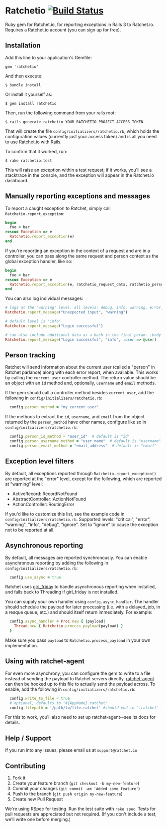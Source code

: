 # Ratchetio [![Build Status](https://secure.travis-ci.org/ratchetio/ratchetio-gem.png?branch=master)](https://travis-ci.org/ratchetio/ratchetio-gem)

Ruby gem for Ratchet.io, for reporting exceptions in Rails 3 to Ratchet.io. Requires a Ratchet.io account (you can sign up for free).

## Installation

Add this line to your application's Gemfile:

    gem 'ratchetio'

And then execute:

    $ bundle install

Or install it yourself as:

    $ gem install ratchetio

Then, run the following command from your rails root:

    $ rails generate ratchetio YOUR_RATCHETIO_PROJECT_ACCESS_TOKEN

That will create the file `config/initializers/ratchetio.rb`, which holds the configuration values (currently just your access token) and is all you need to use Ratchet.io with Rails.

To confirm that it worked, run:

    $ rake ratchetio:test

This will raise an exception within a test request; if it works, you'll see a stacktrace in the console, and the exception will appear in the Ratchet.io dashboard.

## Manually reporting exceptions and messages

To report a caught exception to Ratchet, simply call `Ratchetio.report_exception`:

```ruby
begin
  foo = bar
rescue Exception => e
  Ratchetio.report_exception(e)
end
```

If you're reporting an exception in the context of a request and are in a controller, you can pass along the same request and person context as the global exception handler, like so:

```ruby
begin
  foo = bar
rescue Exception => e
  Ratchetio.report_exception(e, ratchetio_request_data, ratchetio_person_data)
end
```

You can also log individual messages:

```ruby
# logs at the 'warning' level. all levels: debug, info, warning, error, critical
Ratchetio.report_message("Unexpected input", "warning")

# default level is "info"
Ratchetio.report_message("Login successful")

# can also include additional data as a hash in the final param. :body is reserved.
Ratchetio.report_message("Login successful", "info", :user => @user)
```


## Person tracking

Ratchet will send information about the current user (called a "person" in Ratchet parlance) along with each error report, when available. This works by calling the `current_user` controller method. The return value should be an object with an `id` method and, optionally, `username` and `email` methods.

If the gem should call a controller method besides `current_user`, add the following in `config/initializers/ratchetio.rb`:

```ruby
  config.person_method = "my_current_user"
```

If the methods to extract the `id`, `username`, and `email` from the object returned by the `person_method` have other names, configure like so in `config/initializers/ratchetio.rb`:

```ruby
  config.person_id_method = "user_id"  # default is "id"
  config.person_username_method = "user_name"  # default is "username"
  config.person_email_method = "email_address"  # default is "email"
```


## Exception level filters

By default, all exceptions reported through `Ratchetio.report_exception()` are reported at the "error" level, except for the following, which are reported at "warning" level:

- ActiveRecord::RecordNotFound
- AbstractController::ActionNotFound
- ActionController::RoutingError

If you'd like to customize this list, see the example code in `config/initializers/ratchetio.rb`. Supported levels: "critical", "error", "warning", "info", "debug", "ignore". Set to "ignore" to cause the exception not to be reported at all.



## Asynchronous reporting

By default, all messages are reported synchronously. You can enable asynchronous reporting by adding the following in `config/initializers/ratchetio.rb`:

```ruby
  config.use_async = true
```

Ratchet uses [girl_friday](https://github.com/mperham/girl_friday) to handle asynchronous reporting when installed, and falls back to Threading if girl_friday is not installed.

You can supply your own handler using `config.async_handler`. The handler should schedule the payload for later processing (i.e. with a delayed_job, in a resque queue, etc.) and should itself return immediately. For example:

```ruby
  config.async_handler = Proc.new { |payload|
    Thread.new { Ratchetio.process_payload(payload) }
  }
```

Make sure you pass `payload` to `Ratchetio.process_payload` in your own implementation.


## Using with ratchet-agent

For even more asynchrony, you can configure the gem to write to a file instead of sending the payload to Ratchet servers directly. [ratchet-agent](https://github.com/ratchetio/ratchet-agent) can then be hooked up to this file to actually send the payload across. To enable, add the following in `config/initializers/ratchetio.rb`:

```ruby
  config.write_to_file = true
  # optional, defaults to "#{AppName}.ratchet"
  config.filepath = '/path/to/file.ratchet' #should end in '.ratchet' for use with ratchet-agent
```

For this to work, you'll also need to set up ratchet-agent--see its docs for details.


## Help / Support

If you run into any issues, please email us at `support@ratchet.io`

## Contributing

1. Fork it
2. Create your feature branch (`git checkout -b my-new-feature`)
3. Commit your changes (`git commit -am 'Added some feature'`)
4. Push to the branch (`git push origin my-new-feature`)
5. Create new Pull Request

We're using RSpec for testing. Run the test suite with `rake spec`. Tests for pull requests are appreciated but not required. (If you don't include a test, we'll write one before merging.)
